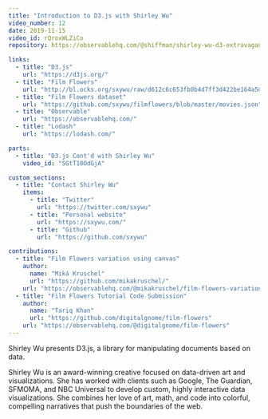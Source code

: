 ```yaml
---
title: "Introduction to D3.js with Shirley Wu"
video_number: 12
date: 2019-11-15
video_id: rQroxWLZiCo
repository: https://observablehq.com/@shiffman/shirley-wu-d3-extravaganza

links:
  - title: "D3.js"
    url: "https://d3js.org/"
  - title: "Film Flowers"
    url: "http://bl.ocks.org/sxywu/raw/d612c6c653fb8b4d7ff3d422be164a5d/"
  - title: "Film Flowers dataset"
    url: "https://github.com/sxywu/filmflowers/blob/master/movies.json"
  - title: "Observable"
    url: "https://observablehq.com/"
  - title: "Lodash"
    url: "https://lodash.com/"

parts:
  - title: "D3.js Cont'd with Shirley Wu"
    video_id: "SGtT10OdGjA"

custom_sections:
  - title: "Contact Shirley Wu"
    items:
      - title: "Twitter"
        url: "https://twitter.com/sxywu"
      - title: "Personal website"
        url: "https://sxywu.com/"
      - title: "Github"
        url: "https://github.com/sxywu"

contributions:
  - title: "Film Flowers variation using canvas"
    author:
      name: "Miká Kruschel"
      url: "https://github.com/mikakruschel/"
    url: "https://observablehq.com/@mikakruschel/film-flowers-variation"
  - title: "Film Flowers Tutorial Code Submission"
    author:
      name: "Tariq Khan"
      url: "https://github.com/digitalgnome/film-flowers"
    url: "https://observablehq.com/@digitalgnome/film-flowers"
---
```


Shirley Wu presents D3.js, a library for manipulating documents based on data.

Shirley Wu is an award-winning creative focused on data-driven art and visualizations. She has worked with clients such as Google, The Guardian, SFMOMA, and NBC Universal to develop custom, highly interactive data visualizations. She combines her love of art, math, and code into colorful, compelling narratives that push the boundaries of the web.
